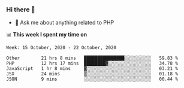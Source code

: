 ### Hi there 👋

<!--
**mustafaculban/mustafaculban** is a ✨ _special_ ✨ repository because its `README.md` (this file) appears on your GitHub profile.

Here are some ideas to get you started:

- 🌱 I’m currently learning ...
- 👯 I’m looking to collaborate on ...
- 🤔 I’m looking for help with ...
- 📫 How to reach me: ...
- 😄 Pronouns: ...
- ⚡ Fun fact: ...

-->
- 💬 Ask me about anything related to PHP


📊 **This week I spent my time on**
<!--START_SECTION:waka-->
```text
Week: 15 October, 2020 - 22 October, 2020

Other        21 hrs 8 mins   ███████████████░░░░░░░░░░   59.83 % 
PHP          12 hrs 17 mins  ████████▓░░░░░░░░░░░░░░░░   34.78 % 
JavaScript   1 hr 8 mins     ▓░░░░░░░░░░░░░░░░░░░░░░░░   03.21 % 
JSX          24 mins         ▒░░░░░░░░░░░░░░░░░░░░░░░░   01.18 % 
JSON         9 mins          ░░░░░░░░░░░░░░░░░░░░░░░░░   00.44 % 
```
<!--END_SECTION:waka-->
